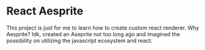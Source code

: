 # React Aesprite
This project is just for me to learn how to create custom react renderer. Why Aesprite? Idk, created an Aseprite not too long ago and imagined the possibility on utilizing the javascript ecosystem and react. 
